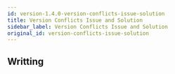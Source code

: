 ```yaml
---
id: version-1.4.0-version-conflicts-issue-solution
title: Version Conflicts Issue and Solution
sidebar_label: Version Conflicts Issue and Solution
original_id: version-conflicts-issue-solution
---
```

## Writting